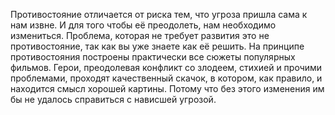 Противостояние отличается от риска тем, что угроза пришла сама к нам извне. И для того чтобы её преодолеть, нам необходимо измениться. Проблема, которая не требует развития это не противостояние, так как вы уже знаете как её решить. На принципе противостояния построены практически все сюжеты популярных фильмов. Герои, преодолевая конфликт со злодеем, стихией и прочими проблемами, проходят качественный скачок, в котором, как правило, и находится смысл хорошей картины. Потому что без этого изменения им бы не удалось справиться с нависшей угрозой.
